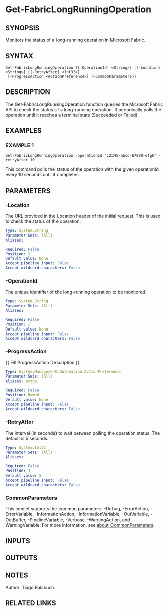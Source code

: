 ﻿---
external help file: FabricTools-help.xml
Module Name: FabricTools
online version: https://learn.microsoft.com/en-us/rest/api/fabric/eventhouse/items/list-eventhouses?tabs=HTTP
schema: 2.0.0
---

# Get-FabricLongRunningOperation

## SYNOPSIS
Monitors the status of a long-running operation in Microsoft Fabric.

## SYNTAX

```
Get-FabricLongRunningOperation [[-OperationId] <String>] [[-Location] <String>] [[-RetryAfter] <Int32>]
 [-ProgressAction <ActionPreference>] [<CommonParameters>]
```

## DESCRIPTION
The Get-FabricLongRunningOperation function queries the Microsoft Fabric API to check the status of a
long-running operation.
It periodically polls the operation until it reaches a terminal state (Succeeded or Failed).

## EXAMPLES

### EXAMPLE 1
```
Get-FabricLongRunningOperation -operationId "12345-abcd-67890-efgh" -retryAfter 10
```

This command polls the status of the operation with the given operationId every 10 seconds until it completes.

## PARAMETERS

### -Location
The URL provided in the Location header of the initial request.
This is used to check the status of the operation.

```yaml
Type: System.String
Parameter Sets: (All)
Aliases:

Required: False
Position: 2
Default value: None
Accept pipeline input: False
Accept wildcard characters: False
```

### -OperationId
The unique identifier of the long-running operation to be monitored.

```yaml
Type: System.String
Parameter Sets: (All)
Aliases:

Required: False
Position: 1
Default value: None
Accept pipeline input: False
Accept wildcard characters: False
```

### -ProgressAction
{{ Fill ProgressAction Description }}

```yaml
Type: System.Management.Automation.ActionPreference
Parameter Sets: (All)
Aliases: proga

Required: False
Position: Named
Default value: None
Accept pipeline input: False
Accept wildcard characters: False
```

### -RetryAfter
The interval (in seconds) to wait between polling the operation status.
The default is 5 seconds.

```yaml
Type: System.Int32
Parameter Sets: (All)
Aliases:

Required: False
Position: 3
Default value: 5
Accept pipeline input: False
Accept wildcard characters: False
```

### CommonParameters
This cmdlet supports the common parameters: -Debug, -ErrorAction, -ErrorVariable, -InformationAction, -InformationVariable, -OutVariable, -OutBuffer, -PipelineVariable, -Verbose, -WarningAction, and -WarningVariable. For more information, see [about_CommonParameters](http://go.microsoft.com/fwlink/?LinkID=113216).

## INPUTS

## OUTPUTS

## NOTES
Author: Tiago Balabuch

## RELATED LINKS
